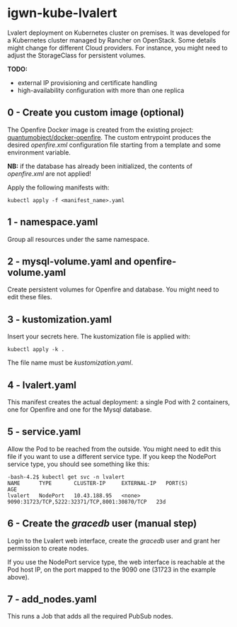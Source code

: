 # igwn-kube-lvalert
Lvalert deployment on Kubernetes cluster on premises. It was developed for a Kubernetes cluster managed by Rancher on OpenStack. Some details might change for different Cloud providers. For instance, you might need to adjust the StorageClass for persistent volumes. 

**TODO:** 
- external IP provisioning and certificate handling
- high-availability configuration with more than one replica

## 0 - Create you custom image (optional)
The Openfire Docker image is created from the existing project: [quantumobject/docker-openfire](https://github.com/QuantumObject/docker-openfire). The custom entrypoint produces the desired *openfire.xml* configuration file starting from a template and some environment variable. 

**NB:** if the database has already been initialized, the contents of *openfire.xml* are not applied!

Apply the following manifests with:

```kubectl apply -f <manifest_name>.yaml```

## 1 - namespace.yaml
Group all resources under the same namespace.

## 2 - mysql-volume.yaml and openfire-volume.yaml
Create persistent volumes for Openfire and database. You might need to edit these files. 

## 3 - kustomization.yaml
Insert your secrets here. The kustomization file is applied with:

```kubectl apply -k .```

The file name must be *kustomization.yaml*.

## 4 - lvalert.yaml
This manifest creates the actual deployment: a single Pod with 2 containers, one for Openfire and one for the Mysql database. 

## 5 - service.yaml
Allow the Pod to be reached from the outside. You might need to edit this file if you want to use a different service type.
If you keep the NodePort service type, you should see something like this:
```
-bash-4.2$ kubectl get svc -n lvalert
NAME      TYPE       CLUSTER-IP     EXTERNAL-IP   PORT(S)                                        AGE
lvalert   NodePort   10.43.188.95   <none>        9090:31723/TCP,5222:32371/TCP,8001:30870/TCP   23d
```

## 6 - Create the *gracedb* user (manual step)
Login to the Lvalert web interface, create the *gracedb* user and grant her permission to create nodes.

If you use the NodePort service type, the web interface is reachable at the Pod host IP, on the port mapped to the 9090 one (31723 in the example above). 

## 7 - add_nodes.yaml
This runs a Job that adds all the required PubSub nodes.
